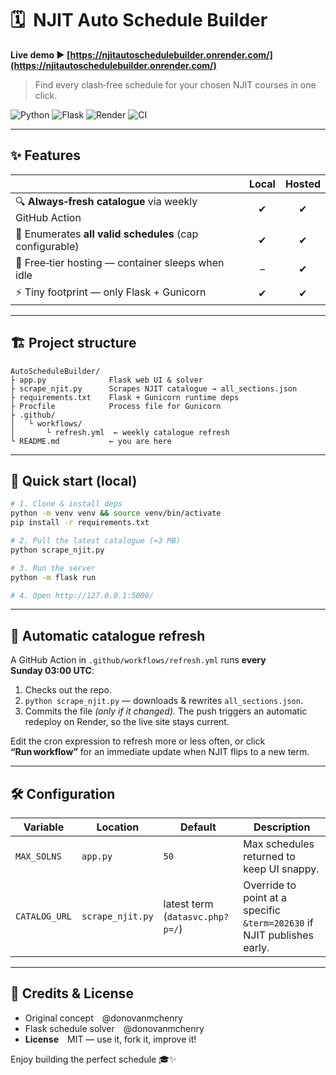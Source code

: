 # 🗓️  NJIT Auto Schedule Builder

**Live demo ▶︎ [https://njitautoschedulebuilder.onrender.com/](https://njitautoschedulebuilder.onrender.com/)**

> Find every clash‑free schedule for your chosen NJIT courses in one click.

![Python](https://img.shields.io/badge/python-3.11+-blue?style=flat-square)
![Flask](https://img.shields.io/badge/Flask-3.1-lightgrey?style=flat-square)
![Render](https://img.shields.io/badge/Hosted_on-Render-00c7a9?style=flat-square)
![CI](https://github.com/your-user/AutoScheduleBuilder/actions/workflows/refresh.yml/badge.svg)

---

## ✨ Features

|                                                          | Local | Hosted |
| -------------------------------------------------------- | :---: | :----: |
| 🔍 **Always‑fresh catalogue** via weekly GitHub Action   |   ✔︎  |   ✔︎   |
| 🧮 Enumerates **all valid schedules** (cap configurable) |   ✔︎  |   ✔︎   |
| 🌙 Free‑tier hosting — container sleeps when idle        |   –   |   ✔︎   |
| ⚡ Tiny footprint — only Flask + Gunicorn                 |   ✔︎  |   ✔︎   |

---

## 🏗 Project structure

```text
AutoScheduleBuilder/
├ app.py              Flask web UI & solver
├ scrape_njit.py      Scrapes NJIT catalogue → all_sections.json
├ requirements.txt    Flask + Gunicorn runtime deps
├ Procfile            Process file for Gunicorn
├ .github/
│   └ workflows/
│       └ refresh.yml  ← weekly catalogue refresh
└ README.md           ← you are here
```

---

## 🚀 Quick start (local)

```bash
# 1. Clone & install deps
python -m venv venv && source venv/bin/activate
pip install -r requirements.txt

# 2. Pull the latest catalogue (≈3 MB)
python scrape_njit.py

# 3. Run the server
python -m flask run

# 4. Open http://127.0.0.1:5000/
```

---

## 🤖 Automatic catalogue refresh

A GitHub Action in `.github/workflows/refresh.yml` runs **every Sunday 03:00 UTC**:

1. Checks out the repo.
2. `python scrape_njit.py` — downloads & rewrites `all_sections.json`.
3. Commits the file *(only if it changed).*
   The push triggers an automatic redeploy on Render, so the live site stays current.

Edit the cron expression to refresh more or less often, or click **“Run workflow”** for an immediate update when NJIT flips to a new term.

---

## 🛠 Configuration

| Variable      | Location         | Default                         | Description                                                             |
| ------------- | ---------------- | ------------------------------- | ----------------------------------------------------------------------- |
| `MAX_SOLNS`   | `app.py`         | `50`                            | Max schedules returned to keep UI snappy.                               |
| `CATALOG_URL` | `scrape_njit.py` | latest term (`datasvc.php?p=/`) | Override to point at a specific `&term=202630` if NJIT publishes early. |

---

## 🙌 Credits & License

* Original concept @donovanmchenry
* Flask schedule solver @donovanmchenry
* **License** MIT — use it, fork it, improve it!

Enjoy building the perfect schedule 🎓✨
